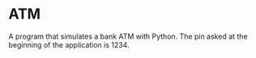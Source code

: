 # ATM
A program that simulates a bank ATM with Python.
The pin asked at the beginning of the application is 1234.
